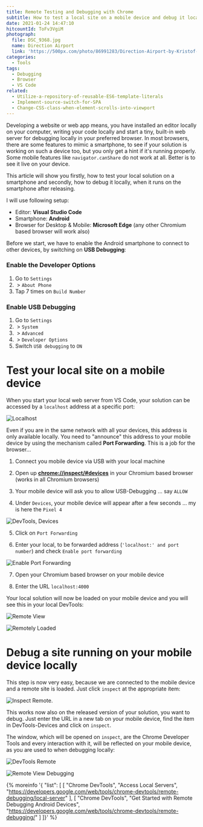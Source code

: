 ```yaml
---
title: Remote Testing and Debugging with Chrome
subtitle: How to test a local site on a mobile device and debug it locally
date: 2021-01-24 14:47:10
hitcountId: ToFv3VgiM
photograph:
  file: DSC_9368.jpg
  name: Direction Airport
  link: 'https://500px.com/photo/86991283/Direction-Airport-by-Kristof-Zerbe/'
categories:
  - Tools
tags:
  - Debugging
  - Browser
  - VS Code
related:
  - Utilize-a-repository-of-reusable-ES6-template-literals
  - Implement-source-switch-for-SPA
  - Change-CSS-class-when-element-scrolls-into-viewport
---
```


Developing a website or web app means, you have installed an editor locally on your computer, writing your code locally and start a tiny, built-in web server for debugging locally in your preferred browser. In most browsers, there are some features to mimic a smartphone, to see if your solution is working on such a device too, but you only get a hint if it's running properly. Some mobile features like ``navigator.canShare`` do not work at all. Better is to see it live on your device.

This article will show you firstly, how to test your local solution on a smartphone and secondly, how to debug it locally, when it runs on the smartphone after releasing.

I will use following setup:

* Editor: **Visual Studio Code**
* Smartphone: **Android**
* Browser for Desktop & Mobile: **Microsoft Edge** (any other Chromium based browser will work also)

<!-- more -->

Before we start, we have to enable the Android smartphone to connect to other devices, by switching on **USB Debugging**:

### Enable the Developer Options 
1. Go to ``Settings``
2. &nbsp;&gt; ``About Phone``  
3. Tap 7 times on ``Build Number``

### Enable USB Debugging  
1. Go to ``Settings``
2. &nbsp;&gt; ``System``
3. &nbsp;&gt; ``Advanced``
4. &nbsp;&gt; ``Developer Options``
5. Switch ``USB debugging`` to ``ON``

# Test your local site on a mobile device

When you start your local web server from VS Code, your solution can be accessed by a ``localhost`` address at a specific port:

![Localhost](Remote-Testing-and-Debugging-with-Chrome/localhost.png)

Even if you are in the same network with all your devices, this address is only available locally. You need to "announce" this address to your mobile device by using the mechanism called **Port Forwarding**. This is a job for the browser...

1. Connect you mobile device via USB with your local machine

2. Open up **[chrome://inspect/#devices](chrome://inspect/#devices)** in your Chromium based browser (works in all Chromium browsers)

3. Your mobile device will ask you to allow USB-Debugging ... say ``ALLOW``

4. Under ``Devices``, your mobile device will appear after a few seconds ... my is here the ``Pixel 4``
  
![DevTools, Devices](Remote-Testing-and-Debugging-with-Chrome/devtools-devices.png)

5. Click on ``Port Forwarding``

6. Enter your local, to be forwarded address (``'localhost:' and port number``) and check ``Enable port forwarding``

![Enable Port Forwarding](Remote-Testing-and-Debugging-with-Chrome/enable-port-forwarding.png)

7. Open your Chromium based browser on your mobile device

8. Enter the URL ``localhost:4000``

Your local solution will now be loaded on your mobile device and you will see this in your local DevTools:

![Remote View](Remote-Testing-and-Debugging-with-Chrome/remote-view-localhost.png)

![Remotely Loaded](Remote-Testing-and-Debugging-with-Chrome/remotely-loaded.png)

# Debug a site running on your mobile device locally

This step is now very easy, because we are connected to the mobile device and a remote site is loaded. Just click ``inspect`` at the appropriate item:

![Inspect Remote](Remote-Testing-and-Debugging-with-Chrome/inspect-remote.png).

This works now also on the released version of your solution, you want to debug. Just enter the URL in a new tab on your mobile device, find the item in DevTools-Devices and click on ``inspect``.

The window, which will be opened on ``inspect``, are the Chrome Developer Tools and every interaction with it, will be reflected on your mobile device, as you are used to when debugging locally: 

![DevTools Remote](Remote-Testing-and-Debugging-with-Chrome/devtools-remote.png)

![Remote View Debugging](Remote-Testing-and-Debugging-with-Chrome/remote-view-debugging.png)

{% moreinfo '{ "list": [
  [
    "Chrome DevTools", "Access Local Servers",
    "https://developers.google.com/web/tools/chrome-devtools/remote-debugging/local-server"
  ],
  [
    "Chrome DevTools", "Get Started with Remote Debugging Android Devices",
    "https://developers.google.com/web/tools/chrome-devtools/remote-debugging/"
  ]
]}' %}